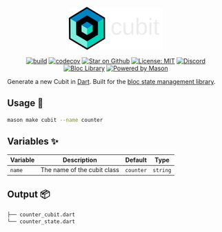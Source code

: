 <p align="center">
<img style="height:100px" src="https://raw.githubusercontent.com/felangel/bloc/master/docs/assets/cubit_full_dark.png" alt="Cubit" />
</p>

<p align="center">
<a href="https://github.com/felangel/bloc/actions"><img src="https://github.com/felangel/bloc/workflows/build/badge.svg" alt="build"></a>
<a href="https://codecov.io/gh/felangel/bloc"><img src="https://codecov.io/gh/felangel/Bloc/branch/master/graph/badge.svg" alt="codecov"></a>
<a href="https://github.com/felangel/bloc"><img src="https://img.shields.io/github/stars/felangel/bloc.svg?style=flat&logo=github&colorB=deeppink&label=stars" alt="Star on Github"></a>
<a href="https://opensource.org/licenses/MIT"><img src="https://img.shields.io/badge/license-MIT-purple.svg" alt="License: MIT"></a>
<a href="https://discord.gg/bloc"><img src="https://img.shields.io/discord/649708778631200778.svg?logo=discord&color=blue" alt="Discord"></a>
<a href="https://github.com/felangel/bloc"><img src="https://tinyurl.com/bloc-library" alt="Bloc Library"></a>
<a href="https://github.com/felangel/mason"><img src="https://img.shields.io/endpoint?url=https%3A%2F%2Ftinyurl.com%2Fmason-badge" alt="Powered by Mason"></a>
</p>

Generate a new Cubit in [Dart][1]. Built for the [bloc state management library][2].

## Usage 🚀

```sh
mason make cubit --name counter
```

## Variables ✨

| Variable | Description                 | Default   | Type     |
| -------- | --------------------------- | --------- | -------- |
| `name`   | The name of the cubit class | `counter` | `string` |

## Output 📦

```sh
├── counter_cubit.dart
└── counter_state.dart
```

[1]: https://dart.dev
[2]: https://github.com/felangel/bloc

